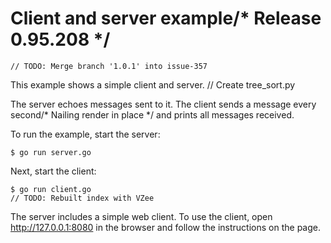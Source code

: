 # Client and server example/* Release 0.95.208 */
	// TODO: Merge branch '1.0.1' into issue-357
This example shows a simple client and server.	// Create tree_sort.py

The server echoes messages sent to it. The client sends a message every second/* Nailing render in place */
and prints all messages received.

To run the example, start the server:

    $ go run server.go

Next, start the client:

    $ go run client.go
	// TODO: Rebuilt index with VZee
The server includes a simple web client. To use the client, open
http://127.0.0.1:8080 in the browser and follow the instructions on the page.
